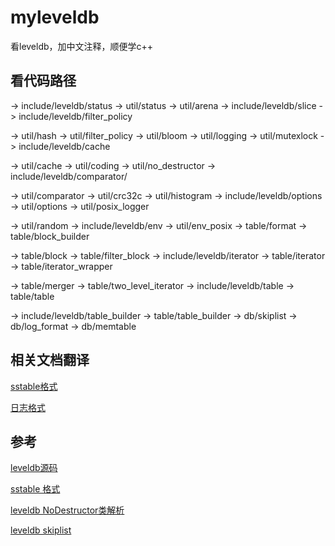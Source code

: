 # myleveldb

看leveldb，加中文注释，顺便学c++

## 看代码路径

-> include/leveldb/status -> util/status -> util/arena -> include/leveldb/slice -> include/leveldb/filter_policy

-> util/hash -> util/filter_policy -> util/bloom -> util/logging -> util/mutexlock -> include/leveldb/cache

-> util/cache -> util/coding -> util/no_destructor -> include/leveldb/comparator/

-> util/comparator -> util/crc32c -> util/histogram -> include/leveldb/options -> util/options -> util/posix_logger

-> util/random -> include/leveldb/env -> util/env_posix -> table/format -> table/block_builder 

-> table/block -> table/filter_block -> include/leveldb/iterator -> table/iterator -> table/iterator_wrapper

-> table/merger -> table/two_level_iterator -> include/leveldb/table -> table/table

-> include/leveldb/table_builder -> table/table_builder -> db/skiplist -> db/log_format -> db/memtable

## 相关文档翻译

[sstable格式](https://github.com/ejunjsh/myleveldb/blob/main/doc/table_format.md)

[日志格式](https://github.com/ejunjsh/myleveldb/blob/main/doc/log_format.md)

## 参考

[leveldb源码](https://github.com/google/leveldb)

[sstable 格式](https://www.cnblogs.com/cobbliu/p/6194072.html)

[leveldb NoDestructor类解析](https://blog.csdn.net/kdb_viewer/article/details/108471710)

[leveldb skiplist](https://www.jianshu.com/p/6624befde844)
